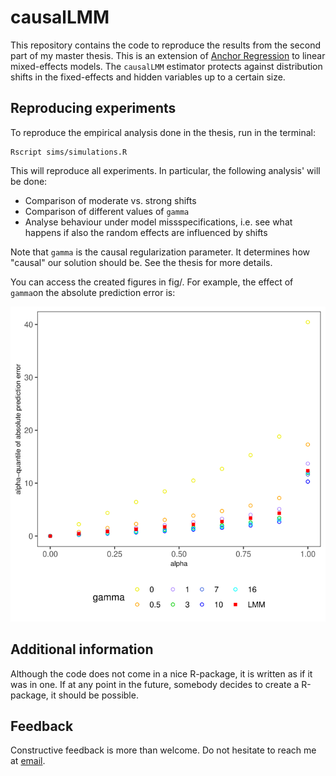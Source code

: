 # causalLMM
This repository contains the code to reproduce the results from the second part of my master thesis. This is an extension of [Anchor Regression](https://academic.oup.com/jrsssb/article/83/2/215/7056043) to linear mixed-effects models. The `causalLMM` estimator protects against distribution shifts in the fixed-effects and hidden variables up to a certain size. 

## Reproducing experiments

To reproduce the empirical analysis done in the thesis, run in the terminal: 

```
Rscript sims/simulations.R
```

This will reproduce all experiments. In particular, the following analysis' will be done: 

- Comparison of moderate vs. strong shifts 
- Comparison of different values of `gamma`
- Analyse behaviour under model missspecifications, i.e. see what happens if also the random effects are influenced by shifts

Note that `gamma` is the causal regularization parameter. It determines how "causal" our solution should be. See the thesis for more details. 

You can access the created figures in fig/. For example, the effect of `gamma`on the absolute prediction error is:

![Effect of `gamma`](./fig/empirical-analysis_comparison-gamma.svg)

## Additional information

Although the code does not come in a nice R-package, it is written as if it was in one. If at any point in the future, somebody decides to create a R-package, it should be possible.

## Feedback

Constructive feedback is more than welcome. Do not hesitate to reach me at [email](mailto:schwarbf@student.ethz.ch).
